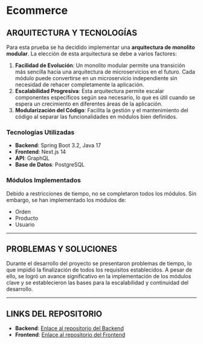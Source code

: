 # Ecommerce

## ARQUITECTURA Y TECNOLOGÍAS

Para esta prueba se ha decidido implementar una **arquitectura de monolito modular**. La elección de esta arquitectura se debe a varios factores:

1. **Facilidad de Evolución**: Un monolito modular permite una transición más sencilla hacia una arquitectura de microservicios en el futuro. Cada módulo puede convertirse en un microservicio independiente sin necesidad de rehacer completamente la aplicación.
2. **Escalabilidad Progresiva**: Esta arquitectura permite escalar componentes específicos según sea necesario, lo que es útil cuando se espera un crecimiento en diferentes áreas de la aplicación.
3. **Modularización del Código**: Facilita la gestión y el mantenimiento del código al separar las funcionalidades en módulos bien definidos.

### Tecnologías Utilizadas
- **Backend**: Spring Boot 3.2, Java 17
- **Frontend**: Next.js 14
- **API**: GraphQL
- **Base de Datos**: PostgreSQL

### Módulos Implementados
Debido a restricciones de tiempo, no se completaron todos los módulos. Sin embargo, se han implementado los módulos de:
- Orden
- Producto
- Usuario

---
## PROBLEMAS Y SOLUCIONES


Durante el desarrollo del proyecto se presentaron problemas de tiempo, lo que impidió la finalización de todos los requisitos establecidos. A pesar de ello, se logró un avance significativo en la implementación de los módulos clave y se establecieron las bases para la escalabilidad y continuidad del desarrollo.

---

## LINKS DEL REPOSITORIO
- **Backend**: [Enlace al repositorio del Backend](https://github.com/sahernandezz/ecommerce-back-end)
- **Frontend**: [Enlace al repositorio del Frontend](https://github.com/sahernandezz/ecommerce-frond-end)
